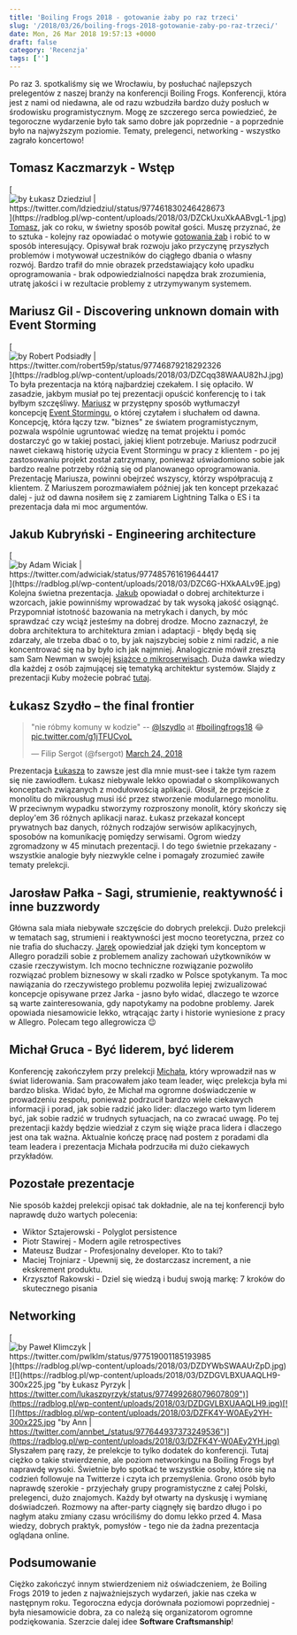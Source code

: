 ```yaml
---
title: 'Boiling Frogs 2018 - gotowanie żaby po raz trzeci'
slug: '/2018/03/26/boiling-frogs-2018-gotowanie-zaby-po-raz-trzeci/'
date: Mon, 26 Mar 2018 19:57:13 +0000
draft: false
category: 'Recenzja'
tags: ['']
---
```


Po raz 3. spotkaliśmy się we Wrocławiu, by posłuchać najlepszych prelegentów z naszej branży na konferencji Boiling Frogs. Konferencji, która jest z nami od niedawna, ale od razu wzbudziła bardzo duży posłuch w środowisku programistycznym. Mogę ze szczerego serca powiedzieć, że tegoroczne wydarzenie było tak samo dobre jak poprzednie - a poprzednie było na najwyższym poziomie. Tematy, prelegenci, networking - wszystko zagrało koncertowo!

Tomasz Kaczmarzyk - Wstęp
-------------------------

[![](https://radblog.pl/wp-content/uploads/2018/03/DZCkUxuXkAABvgL-1-300x195.jpg "by Łukasz Dziedziul | https://twitter.com/ldziedziul/status/977461830246428673")](https://radblog.pl/wp-content/uploads/2018/03/DZCkUxuXkAABvgL-1.jpg) [Tomasz](https://twitter.com/tkaczmarzyk), jak co roku, w świetny sposób powitał gości. Muszę przyznać, że to sztuka - kolejny raz opowiadać o motywie [gotowania żab](https://krokdozdrowia.com/syndrom-gotujacej-sie-zaby-takiego/) i robić to w sposób interesujący. Opisywał brak rozwoju jako przyczynę przyszłych problemów i motywował uczestników do ciągłego dbania o własny rozwój. Bardzo trafił do mnie obrazek przedstawiający koło upadku oprogramowania - brak odpowiedzialności napędza brak zrozumienia, utratę jakości i w rezultacie problemy z utrzymywanym systemem.

Mariusz Gil - Discovering unknown domain with Event Storming
------------------------------------------------------------

[![](https://radblog.pl/wp-content/uploads/2018/03/DZCqq38WAAU82hJ-300x169.jpg "by Robert Podsiadły | https://twitter.com/robert59p/status/97746879218292326")](https://radblog.pl/wp-content/uploads/2018/03/DZCqq38WAAU82hJ.jpg) To była prezentacja na którą najbardziej czekałem. I się opłaciło. W zasadzie, jakbym musiał po tej prezentacji opuścić konferencję to i tak byłbym szczęśliwy. [Mariusz](https://twitter.com/mariuszgil) w przystępny sposób wytłumaczył koncepcję [Event Stormingu](https://en.wikipedia.org/wiki/Event_storming), o której czytałem i słuchałem od dawna. Koncepcję, która łączy tzw. "biznes" ze światem programistycznym, pozwala wspólnie ugruntować wiedzę na temat projektu i pomóc dostarczyć go w takiej postaci, jakiej klient potrzebuje. Mariusz podrzucił nawet ciekawą historię użycia Event Stormingu w pracy z klientem - po jej zastosowaniu projekt został zatrzymany, ponieważ uświadomiono sobie jak bardzo realne potrzeby różnią się od planowanego oprogramowania. Prezentację Mariusza, powinni obejrzeć wszyscy, którzy współpracują z klientem. Z Mariuszem porozmawiałem później jak ten koncept przekazać dalej - już od dawna nosiłem się z zamiarem Lightning Talka o ES i ta prezentacja dała mi moc argumentów.

Jakub Kubryński - Engineering architecture
------------------------------------------

[![](https://radblog.pl/wp-content/uploads/2018/03/DZC6G-HXkAALv9E-300x169.jpg "by Adam Wiciak | https://twitter.com/adwiciak/status/977485761619644417")](https://radblog.pl/wp-content/uploads/2018/03/DZC6G-HXkAALv9E.jpg) Kolejna świetna prezentacja. [Jakub](https://twitter.com/jkubrynski) opowiadał o dobrej architekturze i wzorcach, jakie powinniśmy wprowadzać by tak wysoką jakość osiągnąć. Przypomniał istotność bazowania na metrykach i danych, by móc sprawdzać czy wciąż jesteśmy na dobrej drodze. Mocno zaznaczył, że dobra architektura to architektura zmian i adaptacji - błędy będą się zdarzały, ale trzeba dbać o to, by jak najszybciej sobie z nimi radzić, a nie koncentrować się na by było ich jak najmniej. Analogicznie mówił zresztą sam Sam Newman w swojej [książce o mikroserwisach](https://radblog.pl/2018/02/02/building-microservices-sam-newman-book-review/). Duża dawka wiedzy dla każdej z osób zajmującej się tematyką architektur systemów. Slajdy z prezentacji Kuby możecie pobrać [tutaj](https://speakerdeck.com/jkubrynski/engineering-architecture).

Łukasz Szydło – the final frontier
----------------------------------

> "nie róbmy komuny w kodzie" -- [@lszydlo](https://twitter.com/lszydlo?ref_src=twsrc%5Etfw) at [#boilingfrogs18](https://twitter.com/hashtag/boilingfrogs18?src=hash&ref_src=twsrc%5Etfw) 😂 [pic.twitter.com/g1jTFUCvoL](https://t.co/g1jTFUCvoL)
> 
> — Filip Sergot (@fsergot) [March 24, 2018](https://twitter.com/fsergot/status/977513204430594048?ref_src=twsrc%5Etfw)

Prezentacja [Łukasza](https://twitter.com/lszydlo) to zawsze jest dla mnie must-see i także tym razem się nie zawiodłem. Łukasz niebywale lekko opowiadał o skomplikowanych konceptach związanych z modułowością aplikacji. Głosił, że przejście z monolitu do mikrousług musi iść przez stworzenie modularnego monolitu. W przeciwnym wypadku stworzymy rozproszony monolit, który skończy się deploy'em 36 różnych aplikacji naraz. Łukasz przekazał koncept prywatnych baz danych, różnych rodzajów serwisów aplikacyjnych, sposobów na komunikację pomiędzy serwisami. Ogrom wiedzy zgromadzony w 45 minutach prezentacji. I do tego świetnie przekazany - wszystkie analogie były niezwykle celne i pomagały zrozumieć zawiłe tematy prelekcji.

Jarosław Pałka - Sagi, strumienie, reaktywność i inne buzzwordy
---------------------------------------------------------------

Główna sala miała niebywałe szczęście do dobrych prelekcji. Dużo prelekcji w tematach sag, strumieni i reaktywności jest mocno teoretyczna, przez co nie trafia do słuchaczy. [Jarek](https://twitter.com/j_palka) opowiedział jak dzięki tym konceptom w Allegro poradzili sobie z problemem analizy zachowań użytkowników w czasie rzeczywistym. Ich mocno techniczne rozwiązanie pozwoliło rozwiązać problem biznesowy w skali rzadko w Polsce spotykanym. Ta moc nawiązania do rzeczywistego problemu pozwoliła lepiej zwizualizować koncepcje opisywane przez Jarka - jasno było widać, dlaczego te wzorce są warte zainteresowania, gdy napotykamy na podobne problemy. Jarek opowiada niesamowicie lekko, wtrącając żarty i historie wyniesione z pracy w Allegro. Polecam tego allegrowicza 😉

Michał Gruca - Być liderem, być liderem
---------------------------------------

Konferencję zakończyłem przy prelekcji [Michała](https://twitter.com/michalgruca?ref_src=twsrc%5Egoogle%7Ctwcamp%5Eserp%7Ctwgr%5Eauthor), który wprowadził nas w świat liderowania. Sam pracowałem jako team leader, więc prelekcja była mi bardzo bliska. Widać było, że Michał ma ogromne doświadczenie w prowadzeniu zespołu, ponieważ podrzucił bardzo wiele ciekawych informacji i porad, jak sobie radzić jako lider: dlaczego warto tym liderem być, jak sobie radzić w trudnych sytuacjach, na co zwracać uwagę. Po tej prezentacji każdy będzie wiedział z czym się wiąże praca lidera i dlaczego jest ona tak ważna. Aktualnie kończę pracę nad postem z poradami dla team leadera i prezentacja Michała podrzuciła mi dużo ciekawych przykładów.

Pozostałe prezentacje
---------------------

Nie sposób każdej prelekcji opisać tak dokładnie, ale na tej konferencji było naprawdę dużo wartych polecenia:

*   Wiktor Sztajerowski - Polyglot persistence
*   Piotr Stawirej - Modern agile retrospectives
*   Mateusz Budzar - Profesjonalny developer. Kto to taki?
*   Maciej Trojniarz - Upewnij się, że dostarczasz increment, a nie ekskrement produktu.
*   Krzysztof Rakowski - Dziel się wiedzą i buduj swoją markę: 7 kroków do skutecznego pisania

Networking
----------

[![](https://radblog.pl/wp-content/uploads/2018/03/DZDYWbSWAAUrZpD-300x225.jpg "by Paweł Klimczyk | https://twitter.com/pwlklm/status/977519001185193985")](https://radblog.pl/wp-content/uploads/2018/03/DZDYWbSWAAUrZpD.jpg)[![](https://radblog.pl/wp-content/uploads/2018/03/DZDGVLBXUAAQLH9-300x225.jpg "by Łukasz Pyrzyk | https://twitter.com/lukaszpyrzyk/status/977499268079607809")](https://radblog.pl/wp-content/uploads/2018/03/DZDGVLBXUAAQLH9.jpg)[![](https://radblog.pl/wp-content/uploads/2018/03/DZFK4Y-W0AEy2YH-300x225.jpg "by Ann | https://twitter.com/annbet_/status/977644937373249536")](https://radblog.pl/wp-content/uploads/2018/03/DZFK4Y-W0AEy2YH.jpg) Słyszałem parę razy, że prelekcje to tylko dodatek do konferencji. Tutaj ciężko o takie stwierdzenie, ale poziom networkingu na Boiling Frogs był naprawdę wysoki. Świetnie było spotkać te wszystkie osoby, które się na codzień followuje na Twitterze i czyta ich przemyślenia. Grono osób było naprawdę szerokie - przyjechały grupy programistyczne z całej Polski, prelegenci, dużo znajomych. Każdy był otwarty na dyskusję i wymianę doświadczeń. Rozmowy na after-party ciągnęły się bardzo długo i po nagłym ataku zmiany czasu wróciliśmy do domu lekko przed 4. Masa wiedzy, dobrych praktyk, pomysłów - tego nie da żadna prezentacja oglądana online.

Podsumowanie
------------

Ciężko zakończyć innym stwierdzeniem niż oświadczeniem, że Boiling Frogs 2019 to jeden z najważniejszych wydarzeń, jakie nas czeka w następnym roku. Tegoroczna edycja dorównała poziomowi poprzedniej - była niesamowicie dobra, za co należą się organizatorom ogromne podziękowania. Szerzcie dalej idee **Software Craftsmanship**!